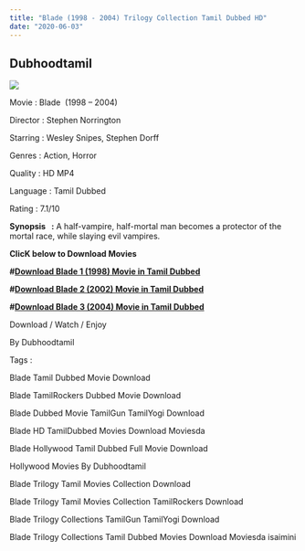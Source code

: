 ```yaml
---
title: "Blade (1998 - 2004) Trilogy Collection Tamil Dubbed HD"
date: "2020-06-03"
---
```


## Dubhoodtamil

[![](https://1.bp.blogspot.com/-cINGovKfqLY/XtfLqB2zp2I/AAAAAAAABY8/nNgt19NjLLcTc6ZVA0_-povkJqXnhxqagCNcBGAsYHQ/s640/dzazizaz0dg21.png)](https://1.bp.blogspot.com/-cINGovKfqLY/XtfLqB2zp2I/AAAAAAAABY8/nNgt19NjLLcTc6ZVA0_-povkJqXnhxqagCNcBGAsYHQ/s1600/dzazizaz0dg21.png)

Movie : Blade  (1998 – 2004)

Director : Stephen Norrington

Starring : Wesley Snipes, Stephen Dorff

Genres : Action, Horror

Quality : HD MP4

Language : Tamil Dubbed

Rating : 7.1/10

  

**Synopsis   :** A half-vampire, half-mortal man becomes a protector of the mortal race, while slaying evil vampires.

  

  

**ClicK below to Download Movies**

**#[Download Blade 1 (1998) Movie in Tamil Dubbed](https://dubhoodtamil.blogspot.com/2020/06/blade-1-tamil-dubbed-hd.html)** 

**#[Download Blade 2 (2002) Movie in Tamil Dubbed](https://dubhoodtamil.blogspot.com/2020/06/blade-2-tamil-dubbed-hd.html)**

**#[Download Blade 3 (2004) Movie in Tamil Dubbed](https://dubhoodtamil.blogspot.com/2020/06/blade-3-trinity-tami-dubbed-hd.html)**

Download / Watch / Enjoy

  

By Dubhoodtamil

  

  

  

Tags :

  

Blade Tamil Dubbed Movie Download

  

Blade TamilRockers Dubbed Movie Download

  

Blade Dubbed Movie TamilGun TamilYogi Download

  

Blade HD TamilDubbed Movies Download Moviesda

  

Blade Hollywood Tamil Dubbed Full Movie Download

  

Hollywood Movies By Dubhoodtamil 

  

Blade Trilogy Tamil Movies Collection Download

  

Blade Trilogy Tamil Movies Collection TamilRockers Download

  

Blade Trilogy Collections TamilGun TamilYogi Download

  

Blade Trilogy Collections Tamil Dubbed Movies Download Moviesda isaimini
